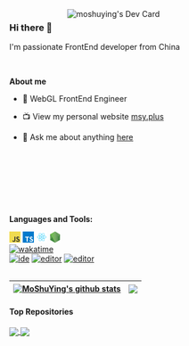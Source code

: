 <a href="https://app.daily.dev/moshuying">
  <img align="right" src="https://api.daily.dev/devcards/d6d95450ac984eb3a2a63e2b2e5fd613.png?r=jsn" width="400" alt="moshuying's Dev Card"/>
</a>

### Hi there 👋

I'm passionate FrontEnd developer from China

<br />


**About me**

- 💼 WebGL FrontEnd Engineer

- 📺 View my personal website [msy.plus](https://www.msy.plus)

- 💬 Ask me about anything [here](https://github.com/moshuying/moshuying/issues)

<br />
<br />
<br />
<br />
<br />
<br />

**Languages and Tools:**  

<code><img height="20" src="https://raw.githubusercontent.com/github/explore/80688e429a7d4ef2fca1e82350fe8e3517d3494d/topics/javascript/javascript.png"></code>
<code><img height="20" src="https://raw.githubusercontent.com/github/explore/80688e429a7d4ef2fca1e82350fe8e3517d3494d/topics/typescript/typescript.png"></code>
<code><img height="20" src="https://raw.githubusercontent.com/github/explore/80688e429a7d4ef2fca1e82350fe8e3517d3494d/topics/react/react.png"></code>
<code><img height="20" src="https://raw.githubusercontent.com/github/explore/80688e429a7d4ef2fca1e82350fe8e3517d3494d/topics/nodejs/nodejs.png"></code>    
[![wakatime](https://wakatime.com/badge/user/51f1ad95-dffb-43e2-b0b3-0a89cf7ee215.svg)](https://wakatime.com/@51f1ad95-dffb-43e2-b0b3-0a89cf7ee215)
<br />
<a href="https://www.jetbrains.com/"><img src="https://img.shields.io/badge/ide-jetbrains-orange" alt="ide"></a> <a href="https://code.visualstudio.com/"><img src="https://img.shields.io/badge/editor-vscode-blue" alt="editor"></a> <a href="https://typora.io/"><img src="https://img.shields.io/badge/editor-typora-white" alt="editor"></a>
<br />
<br />

| <a href="https://github.com/moshuying"><img align="center" src="https://github-readme-stats.vercel.app/api?username=moshuying&show_icons=true&include_all_commits=true&theme=buefy&hide_border=true" alt="MoShuYing's github stats" /></a> | <a href="https://github.com/moshuying"><img align="center" src="https://github-readme-stats.vercel.app/api/top-langs/?username=moshuying&layout=compact&theme=buefy&hide_border=true" /></a> |
| ------------- | ------------- |


#### Top Repositories
<a href="https://github.com/moshuying/project-3-crm">
  <img align="center" src="https://github-readme-stats.vercel.app/api/pin/?username=moshuying&repo=project-3-crm&theme=buefy" />
</a>

<a href="https://github.com/moshuying/myAHK">
  <img align="center" src="https://github-readme-stats.vercel.app/api/pin/?username=moshuying&repo=myAHK&theme=buefy" />
</a>

